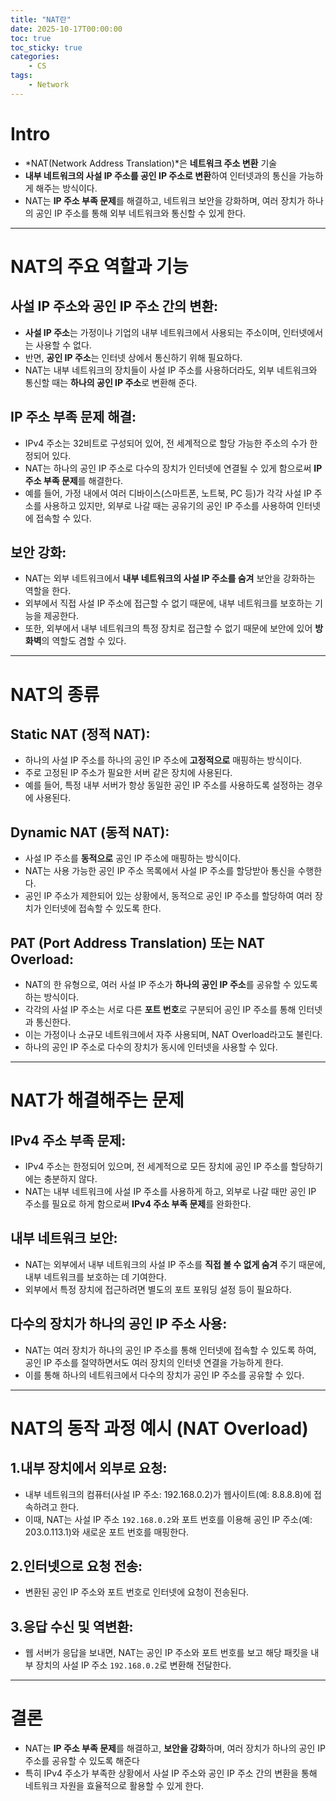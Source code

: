 ```yaml
---
title: "NAT란"
date: 2025-10-17T00:00:00
toc: true
toc_sticky: true
categories:
    - CS
tags:
    - Network
---
```


# Intro

- *NAT(Network Address Translation)*은 **네트워크 주소 변환** 기술
- **내부 네트워크의 사설 IP 주소를 공인 IP 주소로 변환**하여 인터넷과의 통신을 가능하게 해주는 방식이다.
- NAT는 **IP 주소 부족 문제**를 해결하고, 네트워크 보안을 강화하며, 여러 장치가 하나의 공인 IP 주소를 통해 외부 네트워크와 통신할 수 있게 한다.

---

# NAT의 주요 역할과 기능

## **사설 IP 주소와 공인 IP 주소 간의 변환**:

- **사설 IP 주소**는 가정이나 기업의 내부 네트워크에서 사용되는 주소이며, 인터넷에서는 사용할 수 없다.
- 반면, **공인 IP 주소**는 인터넷 상에서 통신하기 위해 필요하다.
- NAT는 내부 네트워크의 장치들이 사설 IP 주소를 사용하더라도, 외부 네트워크와 통신할 때는 **하나의 공인 IP 주소**로 변환해 준다.

## **IP 주소 부족 문제 해결**:

- IPv4 주소는 32비트로 구성되어 있어, 전 세계적으로 할당 가능한 주소의 수가 한정되어 있다.
- NAT는 하나의 공인 IP 주소로 다수의 장치가 인터넷에 연결될 수 있게 함으로써 **IP 주소 부족 문제**를 해결한다.
- 예를 들어, 가정 내에서 여러 디바이스(스마트폰, 노트북, PC 등)가 각각 사설 IP 주소를 사용하고 있지만, 외부로 나갈 때는 공유기의 공인 IP 주소를 사용하여 인터넷에 접속할 수 있다.

## **보안 강화**:

- NAT는 외부 네트워크에서 **내부 네트워크의 사설 IP 주소를 숨겨** 보안을 강화하는 역할을 한다.
- 외부에서 직접 사설 IP 주소에 접근할 수 없기 때문에, 내부 네트워크를 보호하는 기능을 제공한다.
- 또한, 외부에서 내부 네트워크의 특정 장치로 접근할 수 없기 때문에 보안에 있어 **방화벽**의 역할도 겸할 수 있다.

---

# NAT의 종류

## **Static NAT (정적 NAT)**:

- 하나의 사설 IP 주소를 하나의 공인 IP 주소에 **고정적으로** 매핑하는 방식이다.
- 주로 고정된 IP 주소가 필요한 서버 같은 장치에 사용된다.
- 예를 들어, 특정 내부 서버가 항상 동일한 공인 IP 주소를 사용하도록 설정하는 경우에 사용된다.

## **Dynamic NAT (동적 NAT)**:

- 사설 IP 주소를 **동적으로** 공인 IP 주소에 매핑하는 방식이다.
- NAT는 사용 가능한 공인 IP 주소 목록에서 사설 IP 주소를 할당받아 통신을 수행한다.
- 공인 IP 주소가 제한되어 있는 상황에서, 동적으로 공인 IP 주소를 할당하여 여러 장치가 인터넷에 접속할 수 있도록 한다.

## **PAT (Port Address Translation)** 또는 **NAT Overload**:

- NAT의 한 유형으로, 여러 사설 IP 주소가 **하나의 공인 IP 주소**를 공유할 수 있도록 하는 방식이다.
- 각각의 사설 IP 주소는 서로 다른 **포트 번호**로 구분되어 공인 IP 주소를 통해 인터넷과 통신한다.
- 이는 가정이나 소규모 네트워크에서 자주 사용되며, NAT Overload라고도 불린다.
- 하나의 공인 IP 주소로 다수의 장치가 동시에 인터넷을 사용할 수 있다.

---

# NAT가 해결해주는 문제

## **IPv4 주소 부족 문제**:

- IPv4 주소는 한정되어 있으며, 전 세계적으로 모든 장치에 공인 IP 주소를 할당하기에는 충분하지 않다.
- NAT는 내부 네트워크에 사설 IP 주소를 사용하게 하고, 외부로 나갈 때만 공인 IP 주소를 필요로 하게 함으로써 **IPv4 주소 부족 문제**를 완화한다.

## **내부 네트워크 보안**:

- NAT는 외부에서 내부 네트워크의 사설 IP 주소를 **직접 볼 수 없게 숨겨** 주기 때문에, 내부 네트워크를 보호하는 데 기여한다.
- 외부에서 특정 장치에 접근하려면 별도의 포트 포워딩 설정 등이 필요하다.

## **다수의 장치가 하나의 공인 IP 주소 사용**:

- NAT는 여러 장치가 하나의 공인 IP 주소를 통해 인터넷에 접속할 수 있도록 하여, 공인 IP 주소를 절약하면서도 여러 장치의 인터넷 연결을 가능하게 한다.
- 이를 통해 하나의 네트워크에서 다수의 장치가 공인 IP 주소를 공유할 수 있다.

---

# NAT의 동작 과정 예시 (NAT Overload)

## **1.내부 장치에서 외부로 요청**:

- 내부 네트워크의 컴퓨터(사설 IP 주소: 192.168.0.2)가 웹사이트(예: 8.8.8.8)에 접속하려고 한다.
- 이때, NAT는 사설 IP 주소 `192.168.0.2`와 포트 번호를 이용해 공인 IP 주소(예: 203.0.113.1)와 새로운 포트 번호를 매핑한다.

## **2.인터넷으로 요청 전송**:

- 변환된 공인 IP 주소와 포트 번호로 인터넷에 요청이 전송된다.

## **3.응답 수신 및 역변환**:

- 웹 서버가 응답을 보내면, NAT는 공인 IP 주소와 포트 번호를 보고 해당 패킷을 내부 장치의 사설 IP 주소 `192.168.0.2`로 변환해 전달한다.

---

# 결론

- NAT는 **IP 주소 부족 문제**를 해결하고, **보안을 강화**하며, 여러 장치가 하나의 공인 IP 주소를 공유할 수 있도록 해준다
- 특히 IPv4 주소가 부족한 상황에서 사설 IP 주소와 공인 IP 주소 간의 변환을 통해 네트워크 자원을 효율적으로 활용할 수 있게 한다.